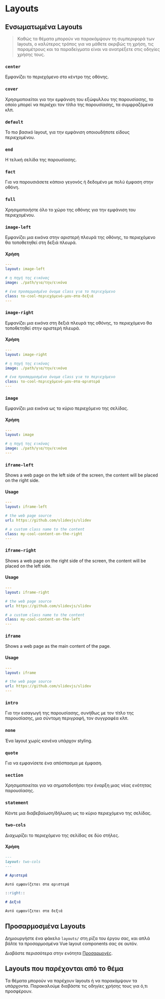 # Layouts

## Ενσωματωμένα Layouts

> Καθώς τα θέματα μπορούν να παρακάμψουν τη συμπεριφορά των layouts, ο καλύτερος τρόπος για να μάθετε ακριβώς τη χρήση, τις παραμέτρους και τα παραδείγματα είναι να ανατρέξετε στις οδηγίες χρήσης τους.


### `center`

Εμφανίζει το περιεχόμενο στο κέντρο της οθόνης.

### `cover`

Χρησιμοποιείται για την εμφάνιση του εξώφυλλου της παρουσίασης, το οποίο μπορεί να περιέχει τον τίτλο της παρουσίασης, τα συμφραζόμενα κλπ.

### `default`

Το πιο βασικό layout, για την εμφάνιση οποιουδήποτε είδους περιεχομένου.

### `end`

Η τελική σελίδα της παρουσίασης.

### `fact`

Για να παρουσιάσετε κάποιο γεγονός ή δεδομένο με πολύ έμφαση στην οθόνη.

### `full`

Χρησιμοποιήστε όλο το χώρο της οθόνης για την εμφάνιση του περιεχομένου.

### `image-left`

Εμφανίζει μια εικόνα στην αριστερή πλευρά της οθόνης, το περιεχόμενο θα τοποθετηθεί στη δεξιά πλευρά.

#### Χρήση

```yaml
---
layout: image-left

# η πηγή της εικόνας
image: ./path/για/την/εικόνα

# ένα προσαρμοσμένο όνομα class για το περιεχόμενο
class: το-cool-περιεχόμενό-μου-στα-δεξιά
---
```

### `image-right`

Εμφανίζει μια εικόνα στη δεξιά πλευρά της οθόνης, το περιεχόμενο θα τοποθετηθεί στην αριστερή πλευρά.

#### Χρήση

```yaml
---
layout: image-right

# η πηγή της εικόνας
image: ./path/για/την/εικόνα

# ένα προσαρμοσμένο όνομα class για το περιεχόμενο
class: το-cool-περιεχόμενό-μου-στα-αριστερά
---
```

### `image`

Εμφανίζει μια εικόνα ως το κύριο περιεχόμενο της σελίδας.

#### Χρήση

```yaml
---
layout: image

# η πηγή της εικόνας
image: ./path/για/την/εικόνα
---
```


### `iframe-left`

Shows a web page on the left side of the screen, the content will be placed on the right side.

#### Usage

```yaml
---
layout: iframe-left

# the web page source
url: https://github.com/slidevjs/slidev

# a custom class name to the content
class: my-cool-content-on-the-right
---
```

### `iframe-right`

Shows a web page on the right side of the screen, the content will be placed on the left side.

#### Usage

```yaml
---
layout: iframe-right

# the web page source
url: https://github.com/slidevjs/slidev

# a custom class name to the content
class: my-cool-content-on-the-left
---
```

### `iframe`

Shows a web page as the main content of the page.

#### Usage

```yaml
---
layout: iframe

# the web page source
url: https://github.com/slidevjs/slidev
---
```


### `intro`

Για την εισαγωγή της παρουσίασης, συνήθως με τον τίτλο της παρουσίασης, μια σύντομη περιγραφή, τον συγγραφέα κλπ.

### `none`

Ένα layout χωρίς κανένα υπάρχον styling.

### `quote`

Για να εμφανίσετε ένα απόσπασμα με έμφαση.

### `section`

Χρησιμοποιείται για να σηματοδοτήσει την έναρξη μιας νέας ενότητας παρουσίασης.

### `statement`

Κάντε μια διαβεβαίωση/δήλωση ως το κύριο περιεχόμενο της σελίδας.

### `two-cols`

Διαχωρίζει το περιεχόμενο της σελίδας σε δύο στήλες.

#### Χρήση


```md
---
layout: two-cols
---

# Αριστερά

Αυτό εμφανίζεται στα αριστερά

::right::

# Δεξιά

Αυτό εμφανίζεται στα δεξιά
```

## Προσαρμοσμένα Layouts

Δημιουργήστε ένα φάκελο `layouts/` στη ρίζα του έργου σας, και απλά βάλτε τα προσαρμοσμένα Vue layout components σας σε αυτόν.

Διαβάστε περισσότερα στην ενότητα [Προσαρμογές](/custom/directory-structure#layouts).

## Layouts που παρέχονται από το θέμα

Τα θέματα μπορούν να παρέχουν layouts ή να παρακάμψουν τα υπάρχοντα. Παρακαλούμε διαβάστε τις οδηγίες χρήσης τους για ό,τι προσφέρουν.
